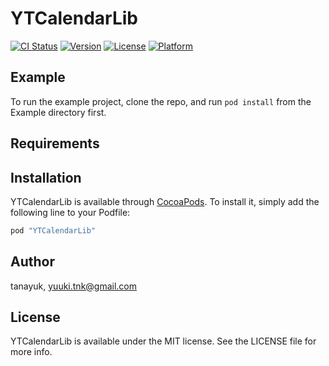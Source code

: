 # YTCalendarLib

[![CI Status](http://img.shields.io/travis/tanayuk/YTCalendarLib.svg?style=flat)](https://travis-ci.org/tanayuk/YTCalendarLib)
[![Version](https://img.shields.io/cocoapods/v/YTCalendarLib.svg?style=flat)](http://cocoapods.org/pods/YTCalendarLib)
[![License](https://img.shields.io/cocoapods/l/YTCalendarLib.svg?style=flat)](http://cocoapods.org/pods/YTCalendarLib)
[![Platform](https://img.shields.io/cocoapods/p/YTCalendarLib.svg?style=flat)](http://cocoapods.org/pods/YTCalendarLib)

## Example

To run the example project, clone the repo, and run `pod install` from the Example directory first.

## Requirements

## Installation

YTCalendarLib is available through [CocoaPods](http://cocoapods.org). To install
it, simply add the following line to your Podfile:

```ruby
pod "YTCalendarLib"
```

## Author

tanayuk, yuuki.tnk@gmail.com 

## License

YTCalendarLib is available under the MIT license. See the LICENSE file for more info.
